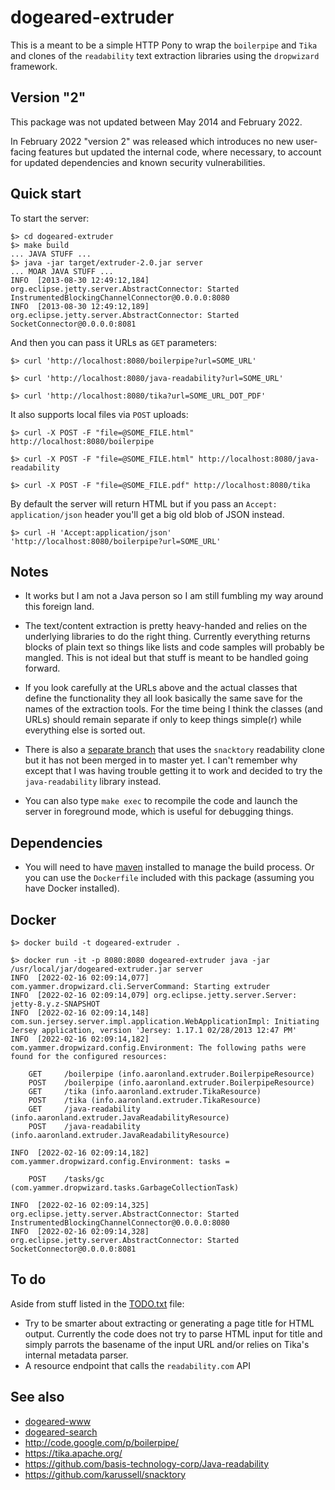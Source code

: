dogeared-extruder
==

This is a meant to be a simple HTTP Pony to wrap the `boilerpipe` and `Tika` and
clones of the `readability` text extraction libraries using the `dropwizard`
framework.

Version "2"
--

This package was not updated between May 2014 and February 2022.

In February 2022 "version 2" was released which introduces no new user-facing features but updated the internal code, where necessary, to account for updated dependencies and known security vulnerabilities.

Quick start
--

To start the server:
   
	$> cd dogeared-extruder
	$> make build
	... JAVA STUFF ...
	$> java -jar target/extruder-2.0.jar server
	... MOAR JAVA STUFF ...
	INFO  [2013-08-30 12:49:12,184] org.eclipse.jetty.server.AbstractConnector: Started InstrumentedBlockingChannelConnector@0.0.0.0:8080
	INFO  [2013-08-30 12:49:12,189] org.eclipse.jetty.server.AbstractConnector: Started SocketConnector@0.0.0.0:8081

And then you can pass it URLs as `GET` parameters:
  
	$> curl 'http://localhost:8080/boilerpipe?url=SOME_URL'

	$> curl 'http://localhost:8080/java-readability?url=SOME_URL'

	$> curl 'http://localhost:8080/tika?url=SOME_URL_DOT_PDF'

It also supports local files via `POST` uploads:

	$> curl -X POST -F "file=@SOME_FILE.html" http://localhost:8080/boilerpipe

	$> curl -X POST -F "file=@SOME_FILE.html" http://localhost:8080/java-readability

	$> curl -X POST -F "file=@SOME_FILE.pdf" http://localhost:8080/tika 

By default the server will return HTML but if you pass an `Accept:
application/json` header you'll get a big old blob of JSON instead.

	$> curl -H 'Accept:application/json' 'http://localhost:8080/boilerpipe?url=SOME_URL'

Notes
--

* It works but I am not a Java person so I am still fumbling my way around this foreign land.

* The text/content extraction is pretty heavy-handed and relies on the
  underlying libraries to do the right thing. Currently everything returns
  blocks of plain text so things like lists and code samples will probably be
  mangled. This is not ideal but that stuff is meant to be handled going forward.

* If you look carefully at the URLs above and the actual classes that define the
  functionality they all look basically the same save for the names of the
  extraction tools. For the time being I think the classes (and URLs) should
  remain separate if only to keep things simple(r) while everything else is
  sorted out.

* There is also a [separate
branch](https://github.com/straup/dogeared-extruder/tree/snacktory) that uses
the `snacktory` readability clone but it has not been merged in to master yet. I
can't remember why except that I was having trouble getting it to work and
decided to try the `java-readability` library instead.

* You can also type `make exec` to recompile the code and launch the server in
  foreground mode, which is useful for debugging things.

Dependencies
--

* You will need to have [maven](https://maven.apache.org/what-is-maven.html) installed to manage the build process. Or you can use the `Dockerfile` included with this package (assuming you have Docker installed).

Docker
--

```
$> docker build -t dogeared-extruder .

$> docker run -it -p 8080:8080 dogeared-extruder java -jar /usr/local/jar/dogeared-extruder.jar server
INFO  [2022-02-16 02:09:14,077] com.yammer.dropwizard.cli.ServerCommand: Starting extruder
INFO  [2022-02-16 02:09:14,079] org.eclipse.jetty.server.Server: jetty-8.y.z-SNAPSHOT
INFO  [2022-02-16 02:09:14,148] com.sun.jersey.server.impl.application.WebApplicationImpl: Initiating Jersey application, version 'Jersey: 1.17.1 02/28/2013 12:47 PM'
INFO  [2022-02-16 02:09:14,182] com.yammer.dropwizard.config.Environment: The following paths were found for the configured resources:

    GET     /boilerpipe (info.aaronland.extruder.BoilerpipeResource)
    POST    /boilerpipe (info.aaronland.extruder.BoilerpipeResource)
    GET     /tika (info.aaronland.extruder.TikaResource)
    POST    /tika (info.aaronland.extruder.TikaResource)
    GET     /java-readability (info.aaronland.extruder.JavaReadabilityResource)
    POST    /java-readability (info.aaronland.extruder.JavaReadabilityResource)

INFO  [2022-02-16 02:09:14,182] com.yammer.dropwizard.config.Environment: tasks = 

    POST    /tasks/gc (com.yammer.dropwizard.tasks.GarbageCollectionTask)

INFO  [2022-02-16 02:09:14,325] org.eclipse.jetty.server.AbstractConnector: Started InstrumentedBlockingChannelConnector@0.0.0.0:8080
INFO  [2022-02-16 02:09:14,328] org.eclipse.jetty.server.AbstractConnector: Started SocketConnector@0.0.0.0:8081
```

To do
--

Aside from stuff listed in the [TODO.txt](TODO.txt) file:

* Try to be smarter about extracting or generating a page title for HTML
 output. Currently the code does not try to parse HTML input for title and
 simply parrots the basename of the input URL and/or relies on Tika's internal
 metadata parser.
* A resource endpoint that calls the `readability.com` API

See also
--

* [dogeared-www](https://github.com/straup/dogeared-www)
* [dogeared-search](https://github.com/straup/dogeared-search)
* http://code.google.com/p/boilerpipe/
* https://tika.apache.org/
* https://github.com/basis-technology-corp/Java-readability
* https://github.com/karussell/snacktory
